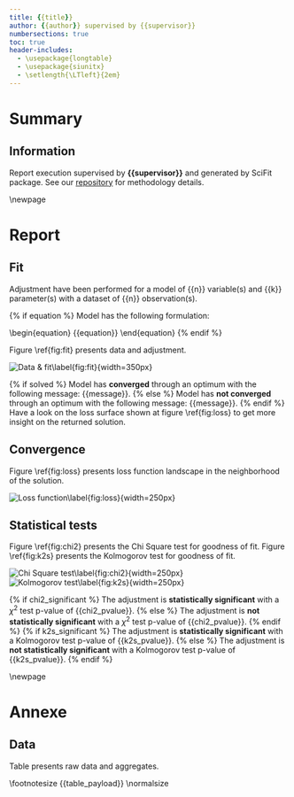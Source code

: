```yaml
---
title: {{title}}
author: {{author}} supervised by {{supervisor}}
numbersections: true
toc: true
header-includes:
  - \usepackage{longtable}
  - \usepackage{siunitx}
  - \setlength{\LTleft}{2em}
---
```


# Summary

## Information

Report execution supervised by **{{supervisor}}** and generated by SciFit package.
See our [repository](https://github.com/jlandercy/scifit) for methodology details.

\newpage

# Report

## Fit

Adjustment have been performed for a model of {{n}} variable(s) and {{k}} parameter(s)
with a dataset of {{n}} observation(s).

{% if equation %}
Model has the following formulation:

\begin{equation}
{{equation}}
\end{equation}
{% endif %}

Figure \ref{fig:fit} presents data and adjustment.

![Data & fit\label{fig:fit}]({{fit_payload}}){width=350px}

{% if solved %}
Model has **converged** through an optimum with the following message: {{message}}.
{% else %}
Model has **not converged** through an optimum with the following message: {{message}}.
{% endif %}
Have a look on the loss surface shown at figure \ref{fig:loss} to get more insight on the
returned solution.

## Convergence

Figure \ref{fig:loss} presents loss function landscape in the neighborhood of the solution.

![Loss function\label{fig:loss}]({{loss_payload}}){width=250px}

## Statistical tests

Figure \ref{fig:chi2} presents the Chi Square test for goodness of fit.
Figure \ref{fig:k2s} presents the Kolmogorov test for goodness of fit.

![Chi Square test\label{fig:chi2}]({{chi2_payload}}){width=250px}
![Kolmogorov test\label{fig:k2s}]({{k2s_payload}}){width=250px}

{% if chi2_significant %}
The adjustment is **statistically significant** with a $\chi^2$ test p-value of {{chi2_pvalue}}.
{% else %}
The adjustment is **not statistically significant** with a $\chi^2$ test p-value of {{chi2_pvalue}}.
{% endif %}
{% if k2s_significant %}
The adjustment is **statistically significant** with a Kolmogorov test p-value of {{k2s_pvalue}}.
{% else %}
The adjustment is **not statistically significant** with a Kolmogorov test p-value of {{k2s_pvalue}}.
{% endif %}

\newpage

# Annexe

## Data

Table presents raw data and aggregates.

\footnotesize
{{table_payload}}
\normalsize

